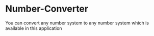 # Number-Converter
You can convert any number system to any number system which is available in this application
